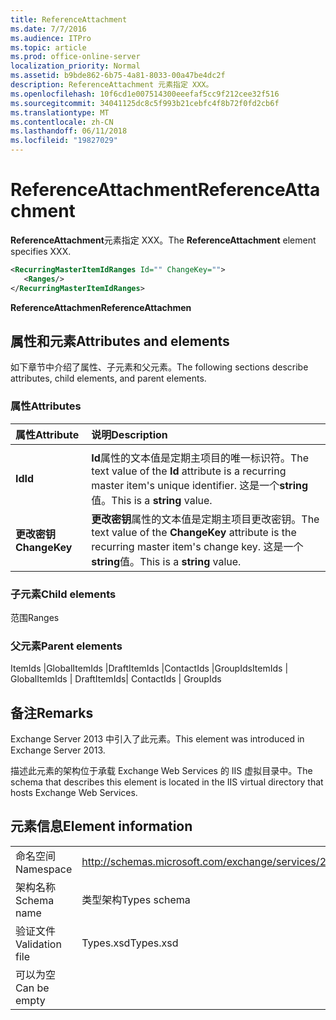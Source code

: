 ```yaml
---
title: ReferenceAttachment
ms.date: 7/7/2016
ms.audience: ITPro
ms.topic: article
ms.prod: office-online-server
localization_priority: Normal
ms.assetid: b9bde862-6b75-4a81-8033-00a47be4dc2f
description: ReferenceAttachment 元素指定 XXX。
ms.openlocfilehash: 10f6cd1e007514300eeefaf5cc9f212cee32f516
ms.sourcegitcommit: 34041125dc8c5f993b21cebfc4f8b72f0fd2cb6f
ms.translationtype: MT
ms.contentlocale: zh-CN
ms.lasthandoff: 06/11/2018
ms.locfileid: "19827029"
---
```

# <a name="referenceattachment"></a><span data-ttu-id="77f35-103">ReferenceAttachment</span><span class="sxs-lookup"><span data-stu-id="77f35-103">ReferenceAttachment</span></span>

<span data-ttu-id="77f35-104">**ReferenceAttachment**元素指定 XXX。</span><span class="sxs-lookup"><span data-stu-id="77f35-104">The **ReferenceAttachment** element specifies XXX.</span></span> 
  
```XML
<RecurringMasterItemIdRanges Id="" ChangeKey="">
   <Ranges/>
</RecurringMasterItemIdRanges>
```

 <span data-ttu-id="77f35-105">**ReferenceAttachmen**</span><span class="sxs-lookup"><span data-stu-id="77f35-105">**ReferenceAttachmen**</span></span>
## <a name="attributes-and-elements"></a><span data-ttu-id="77f35-106">属性和元素</span><span class="sxs-lookup"><span data-stu-id="77f35-106">Attributes and elements</span></span>

<span data-ttu-id="77f35-107">如下章节中介绍了属性、子元素和父元素。</span><span class="sxs-lookup"><span data-stu-id="77f35-107">The following sections describe attributes, child elements, and parent elements.</span></span>
  
### <a name="attributes"></a><span data-ttu-id="77f35-108">属性</span><span class="sxs-lookup"><span data-stu-id="77f35-108">Attributes</span></span>

|<span data-ttu-id="77f35-109">**属性**</span><span class="sxs-lookup"><span data-stu-id="77f35-109">**Attribute**</span></span>|<span data-ttu-id="77f35-110">**说明**</span><span class="sxs-lookup"><span data-stu-id="77f35-110">**Description**</span></span>|
|:-----|:-----|
|<span data-ttu-id="77f35-111">
  **Id**</span><span class="sxs-lookup"><span data-stu-id="77f35-111">**Id**</span></span> <br/> |<span data-ttu-id="77f35-112">**Id**属性的文本值是定期主项目的唯一标识符。</span><span class="sxs-lookup"><span data-stu-id="77f35-112">The text value of the **Id** attribute is a recurring master item's unique identifier.</span></span> <span data-ttu-id="77f35-113">这是一个**string**值。</span><span class="sxs-lookup"><span data-stu-id="77f35-113">This is a **string** value.</span></span>  <br/> |
|<span data-ttu-id="77f35-114">**更改密钥**</span><span class="sxs-lookup"><span data-stu-id="77f35-114">**ChangeKey**</span></span> <br/> |<span data-ttu-id="77f35-115">**更改密钥**属性的文本值是定期主项目更改密钥。</span><span class="sxs-lookup"><span data-stu-id="77f35-115">The text value of the **ChangeKey** attribute is the recurring master item's change key.</span></span> <span data-ttu-id="77f35-116">这是一个**string**值。</span><span class="sxs-lookup"><span data-stu-id="77f35-116">This is a **string** value.</span></span>  <br/> |
   
### <a name="child-elements"></a><span data-ttu-id="77f35-117">子元素</span><span class="sxs-lookup"><span data-stu-id="77f35-117">Child elements</span></span>

<span data-ttu-id="77f35-118">范围</span><span class="sxs-lookup"><span data-stu-id="77f35-118">Ranges</span></span>
  
### <a name="parent-elements"></a><span data-ttu-id="77f35-119">父元素</span><span class="sxs-lookup"><span data-stu-id="77f35-119">Parent elements</span></span>

<span data-ttu-id="77f35-120">ItemIds |GlobalItemIds |DraftItemIds |ContactIds |GroupIds</span><span class="sxs-lookup"><span data-stu-id="77f35-120">ItemIds | GlobalItemIds | DraftItemIds| ContactIds | GroupIds</span></span>
  
## <a name="remarks"></a><span data-ttu-id="77f35-121">备注</span><span class="sxs-lookup"><span data-stu-id="77f35-121">Remarks</span></span>

<span data-ttu-id="77f35-122">Exchange Server 2013 中引入了此元素。</span><span class="sxs-lookup"><span data-stu-id="77f35-122">This element was introduced in Exchange Server 2013.</span></span>
  
<span data-ttu-id="77f35-123">描述此元素的架构位于承载 Exchange Web Services 的 IIS 虚拟目录中。</span><span class="sxs-lookup"><span data-stu-id="77f35-123">The schema that describes this element is located in the IIS virtual directory that hosts Exchange Web Services.</span></span>
  
## <a name="element-information"></a><span data-ttu-id="77f35-124">元素信息</span><span class="sxs-lookup"><span data-stu-id="77f35-124">Element information</span></span>

|||
|:-----|:-----|
|<span data-ttu-id="77f35-125">命名空间</span><span class="sxs-lookup"><span data-stu-id="77f35-125">Namespace</span></span>  <br/> |http://schemas.microsoft.com/exchange/services/2006/types  <br/> |
|<span data-ttu-id="77f35-126">架构名称</span><span class="sxs-lookup"><span data-stu-id="77f35-126">Schema name</span></span>  <br/> |<span data-ttu-id="77f35-127">类型架构</span><span class="sxs-lookup"><span data-stu-id="77f35-127">Types schema</span></span>  <br/> |
|<span data-ttu-id="77f35-128">验证文件</span><span class="sxs-lookup"><span data-stu-id="77f35-128">Validation file</span></span>  <br/> |<span data-ttu-id="77f35-129">Types.xsd</span><span class="sxs-lookup"><span data-stu-id="77f35-129">Types.xsd</span></span>  <br/> |
|<span data-ttu-id="77f35-130">可以为空</span><span class="sxs-lookup"><span data-stu-id="77f35-130">Can be empty</span></span>  <br/> ||
   

